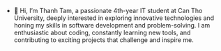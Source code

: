 - 🌱 Hi, I’m Thanh Tam, a passionate 4th-year IT student at Can Tho University, deeply interested in exploring innovative technologies and honing my skills in software development and problem-solving. I am enthusiastic about coding, constantly learning new tools, and contributing to exciting projects that challenge and inspire me.
<!---
ngothuythanhtam/ngothuythanhtam is a ✨ special ✨ repository because its `README.md` (this file) appears on your GitHub profile.
You can click the Preview link to take a look at your changes.
--->
